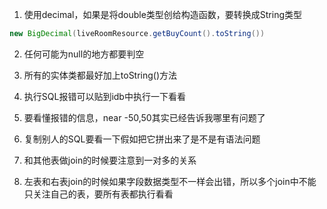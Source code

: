1. 使用decimal，如果是将double类型创给构造函数，要转换成String类型

```java
new BigDecimal(liveRoomResource.getBuyCount().toString())
```

2. 任何可能为null的地方都要判空

3. 所有的实体类都最好加上toString()方法

4. 执行SQL报错可以贴到idb中执行一下看看

5. 要看懂报错的信息，near -50,50其实已经告诉我哪里有问题了

6. 复制别人的SQL要看一下假如把它拼出来了是不是有语法问题

7. 和其他表做join的时候要注意到一对多的关系

8. 左表和右表join的时候如果字段数据类型不一样会出错，所以多个join中不能只关注自己的表，要所有表都执行看看